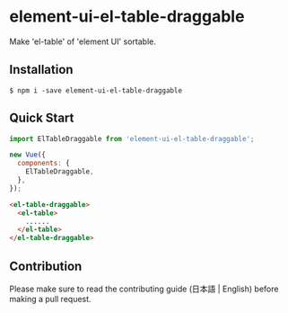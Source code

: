 # element-ui-el-table-draggable

Make 'el-table' of 'element UI' sortable.

## Installation

```
$ npm i -save element-ui-el-table-draggable
```

## Quick Start

```js
import ElTableDraggable from 'element-ui-el-table-draggable';

new Vue({
  components: {
    ElTableDraggable,
  },
});
```

```html
<el-table-draggable>
  <el-table>
    ......
  </el-table>
</el-table-draggable>
```

## Contribution

Please make sure to read the contributing guide (日本語 | English) before making a pull request.